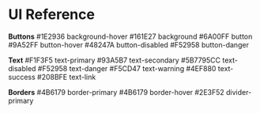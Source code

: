 # UI Reference

**Buttons**
#1E2936 background-hover
#161E27 background
#6A00FF button
#9A52FF button-hover
#48247A button-disabled
#F52958 button-danger

**Text**
#F1F3F5 text-primary
#93A5B7 text-secondary
#5B7795CC text-disabled
#F52958 text-danger
#F5CD47 text-warning
#4EF880 text-success
#208BFE text-link

**Borders**
#4B6179 border-primary
#4B6179 border-hover
#2E3F52 divider-primary

